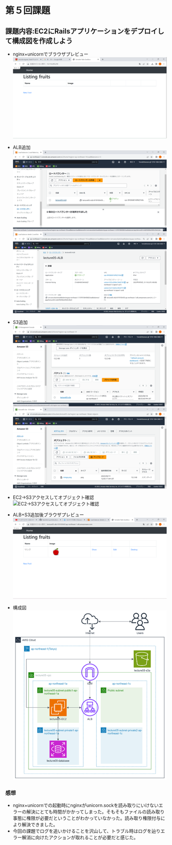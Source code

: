 # 第５回課題

## 課題内容:EC2にRailsアプリケーションをデプロイして構成図を作成しよう
- nginx+unicornでブラウザプレビュー
![nginx+unicornでブラウザプレビュー](./image/Nginx+unicorn.png)

- ALB追加
![ALB追加](./image/lecture05-ALB.png)
![ALB追加2](./image/lecture05-ALB-status.png)

- S3追加
![S3バケット](./image/lecture05-s3a-backet-list.png)
![S3バケットオブジェクト](./image/lecture05-s3a-backet-object.png)

- EC2→S3アクセスしてオブジェクト確認
![EC2→S3アクセスしてオブジェクト確認](./image/EC2→S3.png)

- ALB+S3追加後ブラウザプレビュー
![ALB+S3追加後ブラウザプレビュー](./image/ALB+S3.png)

- 構成図
![構成図](./image/lecture05.png)


### 感想
- nginx+unicornでの起動時にnginxがunicorn.sockを読み取りにいけないエラーの解決にとても時間がかかってしまった。そもそもファイルの読み取り事態に権限が必要だということがわかっていなかった。読み取り権限付与により解決できました。
- 今回の課題でログを追いかけることを沢山して、トラブル時はログを辿りエラー解消に向けたアクションが取れることが必要だと感じた。
